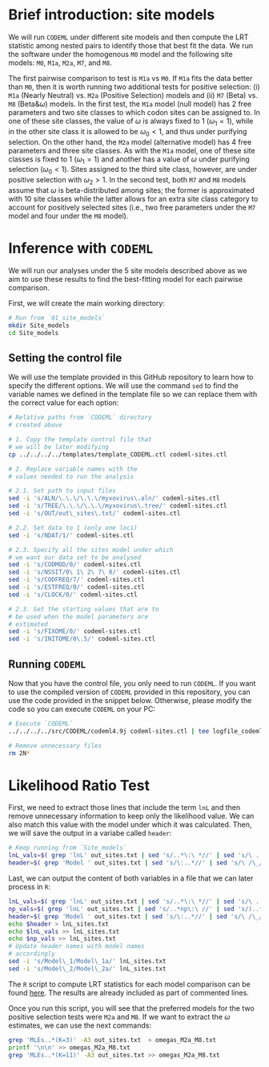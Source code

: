 # Brief introduction: site models 
We will run `CODEML` under different site models and then compute the LRT 
statistic among nested pairs to identify those that best fit the data. We 
run the software under the homogenous `M0` model and the following site models:
`M0`, `M1a`, `M2a`, `M7`, and `M8`. 

The first pairwise comparison to test is `M1a` vs `M0`. If `M1a` fits the data better than 
`M0`, then it is worth running two additional tests for positive selection:
(i) `M1a` (Nearly Neutral) vs. `M2a` (Positive Selection) models 
and (ii) `M7` (Beta) vs. `M8` (Beta&$\omega$) models. In the first test, the `M1a`
model (null model) has 2 free parameters and two site classes to which codon sites can
be assigned to. In one of these site classes, the value of $\omega$ is always fixed
to 1 ($\omega_{1}=1$), while in the other site class it is allowed to be $\omega_{0}<1$,
and thus under purifying selection. On the other hand, the `M2a` model (alternative
model) has 4 free parameters and three site classes.
As with the `M1a` model, one of these site classes is fixed to 1 ($\omega_{1}=1$) and another
has a value of $\omega$ under purifying selection ($\omega_{0}<1$). Sites assigned to the
third site class, however, are under positive selection with $\omega_{2}>1$. 
In the second test, both `M7` and `M8` models assume that $\omega$ is beta-distributed among 
sites; the former is approximated with 10 site classes while the latter allows for an extra 
site class category to account for positively selected sites (i.e., two free parameters under 
the `M7` model and four under the `M8` model).

# Inference with `CODEML`
We will run our analyses under the 5 site models described above as we aim 
to use these results to find the best-fitting model for each pairwise comparison. 

First, we will create the main working directory:

```sh
# Run from `01_site_models`
mkdir Site_models
cd Site_models 
```

## Setting the control file 
We will use the template provided in this GitHub repository to learn how to 
specify the different options. We will use the command `sed` to find the 
variable names we defined in the template file so we can replace them
with the correct value for each option: 

```sh
# Relative paths from `CODEML` directory 
# created above

# 1. Copy the template control file that 
# we will be later modifying
cp ../../../../templates/template_CODEML.ctl codeml-sites.ctl 

# 2. Replace variable names with the 
# values needed to run the analysis 

# 2.1. Set path to input files
sed -i 's/ALN/\.\.\/\.\.\/myxovirus\.aln/' codeml-sites.ctl
sed -i 's/TREE/\.\.\/\.\.\/myxovirus\.tree/' codeml-sites.ctl
sed -i 's/OUT/out\_sites\.txt/' codeml-sites.ctl 

# 2.2. Set data to 1 (only one loci)
sed -i 's/NDAT/1/' codeml-sites.ctl 

# 2.3. Specify all the sites model under which
# we want our data set to be analysed
sed -i 's/CODMOD/0/' codeml-sites.ctl 
sed -i 's/NSSIT/0\ 1\ 2\ 7\ 8/' codeml-sites.ctl 
sed -i 's/CODFREQ/7/' codeml-sites.ctl
sed -i 's/ESTFREQ/0/' codeml-sites.ctl
sed -i 's/CLOCK/0/' codeml-sites.ctl 

# 2.3. Set the starting values that are to  
# be used when the model parameters are 
# estimated
sed -i 's/FIXOME/0/' codeml-sites.ctl 
sed -i 's/INITOME/0\.5/' codeml-sites.ctl 
```  

## Running `CODEML`
Now that you have the control file, you only need to run `CODEML`. 
If you want to use the compiled version of `CODEML` provided in 
this repository, you can use the code provided in the snippet below.
Otherwise, please modify the code so you can execute 
`CODEML` on your PC:

```sh
# Execute `CODEML`
../../../../src/CODEML/codeml4.9j codeml-sites.ctl | tee logfile_codeml-sites.txt

# Remove unnecessary files 
rm 2N*
```

# Likelihood Ratio Test 
First, we need to extract those lines that include the term `lnL` and then 
remove unnecessary information to keep only the likelihood value. We can 
also match this value with the model under which it was calculated.
Then, we will save the output in a variabe called `header`:
 
```sh
# Keep running from `Site_models`
lnL_vals=$( grep 'lnL' out_sites.txt | sed 's/..*\:\ *//' | sed 's/\ ..*//' )
header=$( grep 'Model ' out_sites.txt | sed 's/\:..*//' | sed 's/\ /\_/' )
```

Last, we can output the content of both variables in a file that we can later process
in `R`:

```sh
lnL_vals=$( grep 'lnL' out_sites.txt | sed 's/..*\:\ *//' | sed 's/\ ..*//' )
np_vals=$( grep 'lnL' out_sites.txt | sed 's/..*np\:\ //' | sed 's/)..*//' )
header=$( grep 'Model ' out_sites.txt | sed 's/\:..*//' | sed 's/\ /\_/' )
echo $header > lnL_sites.txt
echo $lnL_vals >> lnL_sites.txt
echo $np_vals >> lnL_sites.txt
# Update header names with model names 
# accordingly 
sed -i 's/Model\_1/Model\_1a/' lnL_sites.txt
sed -i 's/Model\_2/Model\_2a/' lnL_sites.txt
```

The `R` script to compute LRT statistics for each model comparison 
can be found [here](Find_bestmodel.R).
The results are already included as part of commented lines.

Once you run this script, you will see that the preferred models for the two positive 
selection tests were `M2a` and `M8`. If we want to extract the 
$\omega$ estimates, we can use the next commands:

```sh 
grep 'MLEs..*(K=3)' -A3 out_sites.txt  > omegas_M2a_M8.txt
printf '\n\n' >> omegas_M2a_M8.txt
grep 'MLEs..*(K=11)' -A3 out_sites.txt >> omegas_M2a_M8.txt
```